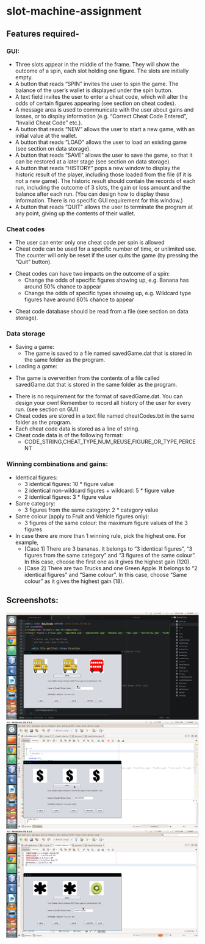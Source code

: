 # slot-machine-assignment


## Features required-
### GUI:
- Three slots appear in the middle of the frame. They will show the outcome of a spin, each slot holding one figure. The slots are initially empty.
- A button that reads “SPIN” invites the user to spin the game. The balance of the user’s wallet is displayed under the spin button.
- A text field invites the user to enter a cheat code, which will alter the odds of certain figures appearing (see section on cheat codes).
- A message area is used to communicate with the user about gains and losses, or to display information (e.g. “Correct Cheat Code Entered”, “Invalid Cheat Code” etc.).
- A button that reads “NEW” allows the user to start a new game, with an initial value at the wallet.
- A button that reads “LOAD” allows the user to load an existing game (see section on data storage).
- A button that reads “SAVE” allows the user to save the game, so that it can be restored at a later stage (see section on data storage).
- A button that reads “HISTORY” pops a new window to display the historic result of the player, including those loaded from the file (if it is not a new game). The historic result should contain the records of each run, including the outcome of 3 slots, the gain or loss amount and the balance after each run. (You can design how to display these information. There is no specific GUI requirement for this window.)
- A button that reads “QUIT” allows the user to terminate the program at any point, giving up the contents of their wallet.

### Cheat codes
- The user can enter only one cheat code per spin is allowed
- Cheat code can be used for a specific number of time, or unlimited use. The counter will only be reset if the user quits the game (by pressing the “Quit” button).
* Cheat codes can have two impacts on the outcome of a spin:
  * Change the odds of specific figures showing up, e.g. Banana has around 50% chance to appear
  * Change the odds of specific types showing up, e.g. Wildcard type figures have around 80% chance to appear
- Cheat code database should be read from a file (see section on data storage).

### Data storage
- Saving a game:
  * The game is saved to a file named savedGame.dat that is stored in the same folder as the program.
 - Loading a game:
  * The game is overwritten from the contents of a file called savedGame.dat that is stored in the same folder as the program.
 - There is no requirement for the format of savedGame.dat. You can design your own! Remember to record all history of the user for every run. (see section on GUI)
- Cheat codes are stored in a text file named cheatCodes.txt in the same folder as the program.
- Each cheat code data is stored as a line of string.
- Cheat code data is of the following format:
  * CODE_STRING,CHEAT_TYPE,NUM_REUSE,FIGURE_OR_TYPE,PERCENT
 
### Winning combinations and gains:
- Identical figures:
  * 3 identical figures: 10 * figure value
  * 2 identical non-wildcard figures + wildcard: 5 * figure value
  * 2 identical figures: 3 * figure value
- Same category:
  * 3 figures from the same category: 2 * category value
- Same colour (apply to Fruit and Vehicle figures only):
  * 3 figures of the same colour: the maximum figure values of the 3 figures
- In case there are more than 1 winning rule, pick the highest one. For example,
  * [Case 1] There are 3 bananas. It belongs to “3 identical figures”, “3 figures from the same category” and “3 figures of the same colour”. In this case, choose the first one as it gives the highest gain (120).
  * [Case 2] There are two Trucks and one Green Apple. It belongs to “2 identical figures” and “Same colour”. In this case, choose “Same colour” as it gives the highest gain (18).
  

## Screenshots:
![1](https://raw.githubusercontent.com/chirag-jhamb/slot-machine-assignment/master/screenshots/Screenshot%20from%202015-10-20%2010%3A24%3A45.png)
![2](https://raw.githubusercontent.com/chirag-jhamb/slot-machine-assignment/master/screenshots/Screenshot%20from%202015-10-20%2010%3A21%3A50.png)
![3](https://raw.githubusercontent.com/chirag-jhamb/slot-machine-assignment/master/screenshots/Screenshot%20from%202015-10-20%2010%3A22%3A55.png)
